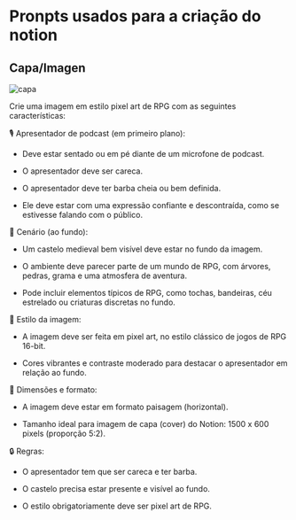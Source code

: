 # Pronpts usados para a criação do notion

## Capa/Imagen

![capa]()

Crie uma imagem em estilo pixel art de RPG com as seguintes características:

🎙️ Apresentador de podcast (em primeiro plano):

- Deve estar sentado ou em pé diante de um microfone de podcast.

- O apresentador deve ser careca.

- O apresentador deve ter barba cheia ou bem definida.

- Ele deve estar com uma expressão confiante e descontraída, como se estivesse falando com o público.

🏰 Cenário (ao fundo):

- Um castelo medieval bem visível deve estar no fundo da imagem.

- O ambiente deve parecer parte de um mundo de RPG, com árvores, pedras, grama e uma atmosfera de aventura.

- Pode incluir elementos típicos de RPG, como tochas, bandeiras, céu estrelado ou criaturas discretas no fundo.

🎨 Estilo da imagem:

- A imagem deve ser feita em pixel art, no estilo clássico de jogos de RPG 16-bit.

- Cores vibrantes e contraste moderado para destacar o apresentador em relação ao fundo.

📐 Dimensões e formato:

- A imagem deve estar em formato paisagem (horizontal).

- Tamanho ideal para imagem de capa (cover) do Notion: 1500 x 600 pixels (proporção 5:2).

🔒 Regras:

- O apresentador tem que ser careca e ter barba.

- O castelo precisa estar presente e visível ao fundo.

- O estilo obrigatoriamente deve ser pixel art de RPG.

